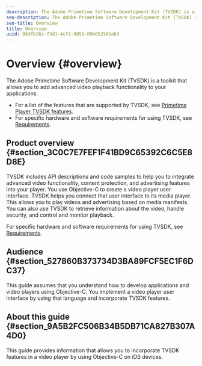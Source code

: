 ```yaml
---
description: The Adobe Primetime Software Development Kit (TVSDK) is a toolkit that allows you to add advanced video playback functionality to your applications.
seo-description: The Adobe Primetime Software Development Kit (TVSDK) is a toolkit that allows you to add advanced video playback functionality to your applications.
seo-title: Overview
title: Overview
uuid: 0b3fb26c-f3d1-4cf2-9859-89b052501eb3
---
```


# Overview {#overview}

The Adobe Primetime Software Development Kit (TVSDK) is a toolkit that allows you to add advanced video playback functionality to your applications.

* For a list of the features that are supported by TVSDK, see [Primetime Player TVSDK features](../../c-psdk-ios-1.4-titlepage/c-psdk-ios-1.4-overview/c-psdk-ios-1.4-overview-of-the-player.md). 
* For specific hardware and software requirements for using TVSDK, see [Requirements](../../c-psdk-ios-1.4-titlepage/c-psdk-ios-1.4-overview/c-psdk-ios-1.4-requirements.md).

## Product overview {#section_3C0C7E7FEF1F41BD9C65392C6C5E8D8E}

TVSDK includes API descriptions and code samples to help you to integrate advanced video functionality, content protection, and advertising features into your player. You use Objective-C to create a video player user interface. TVSDK helps you connect that user interface to its media player. This allows you to play videos and advertising based on media manifests. You can also use TVSDK to retrieve information about the video, handle security, and control and monitor playback.

For specific hardware and software requirements for using TVSDK, see [Requirements](../../c-psdk-ios-1.4-titlepage/c-psdk-ios-1.4-overview/c-psdk-ios-1.4-requirements.md).

## Audience {#section_527860B373734D3BA89FCF5EC1F6DC37}

This guide assumes that you understand how to develop applications and video players using Objective-C. You implement a video player user interface by using that language and incorporate TVSDK features.

## About this guide {#section_9A5B2FC506B34B5DB71CA827B307A4D0}

This guide provides information that allows you to incorporate TVSDK features in a video player by using Objective-C on iOS devices. 
